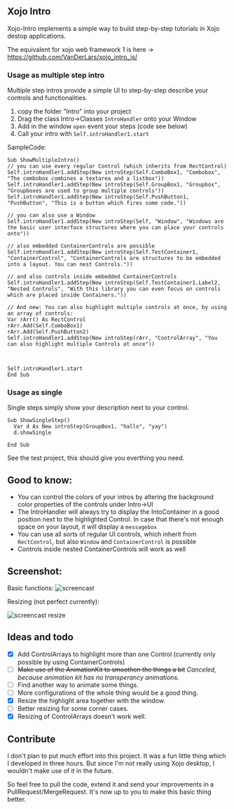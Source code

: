 ## Xojo Intro

Xojo-Intro implements a simple way to build step-by-step tutorials in Xojo destop applications.

The equivalent for xojo web framework 1 is here -> https://github.com/VanDerLars/xojo_intro_js/

### Usage as multiple step intro

Multiple step intros provide a simple UI to step-by-step describe your controls and functionalities.

1. copy the folder "Intro" into your project
2. Drag the class Intro->Classes `IntroHandler` onto your Window
3. Add in the window `open` event your steps (code see below)
4. Call your intro with `Self.introHandler1.start`

SampleCode:
``` Xojo
Sub ShowMultipleIntro()
// you can use every regular Control (which inherits from RectControl)
Self.introHandler1.addStep(New introStep(Self.ComboBox1, "Combobox", "The combobox combines a textarea and a listbox"))
Self.introHandler1.addStep(New introStep(Self.GroupBox1, "Groupbox", "Groupboxes are used to group multiple controls"))
Self.introHandler1.addStep(New introStep(Self.PushButton1, "PushButton", "This is a button which fires some code."))

// you can also use a Window
Self.introHandler1.addStep(New introStep(Self, "Window", "Windows are the basic user interface structures where you can place your controls onto"))

// also embedded ContainerControls are possible
Self.introHandler1.addStep(New introStep(Self.TestContainer1, "ContainerControl", "ContainerControls are structures to be embedded into a layout. You can nest Controls."))

// and also controls inside embedded ContainerControls
Self.introHandler1.addStep(New introStep(Self.TestContainer1.Label2, "Nested Controls", "With this library you can even focus on controls which are placed inside Containers."))

// And new: You can also highlight multiple controls at once, by using an array of controls:
Var rArr() As RectControl
rArr.Add(Self.ComboBox1)
rArr.Add(Self.PushButton2)
Self.introHandler1.addStep(New introStep(rArr, "ControlArray", "You can also highlight multiple Controls at once"))



Self.introHandler1.start
End Sub
```

### Usage as single

Single steps simply show your description next to your control.

``` Xojo
Sub ShowSingleStep()
  Var d As New introStep(GroupBox1, "hallo", "yay")
  d.showSingle
  
End Sub
```

See the test project, this should give you everthing you need.


## Good to know:

- You can control the colors of your intros by altering the background color properties of the controls under Intro->UI
- The IntroHandler will always try to display the IntoContainer in a good position next to the highlighted Control. In case that there's not enough space on your layout, it will display a `messagebox`
- You can use all sorts of regular UI controls, which inherit from `RectControl`, but also `Window` and `ContainerControl` is possible
- Controls inside nested ContainerControls will work as well

## Screenshot:
Basic functions:
![screencast](https://github.com/VanDerLars/xojo-intro/blob/main/screencast.gif)

Resizing (not perfect currently):

![screencast resize](https://github.com/VanDerLars/xojo-intro/blob/main/screencast_resize.gif)

## Ideas and todo

- [X] Add ControlArrays to highlight more than one Control (currently only possible by using ContainerControls)
- [ ] ~~Make use of the AnimationKit to smoothen the things a bit~~ _Canceled, because animation kit has no transperancy animations._
- [ ] Find another way to animate some things.
- [ ] More configurations of the whole thing would be a good thing.
- [X] Resize the highlight area together with the window.
- [ ] Better resizing for some corner cases.
- [X] Resizing of ControlArrays doesn't work well.

## Contribute

I don't plan to put much effort into this project. It was a fun little thing which I developed in three hours. But since I'm not really using Xojo desktop, I wouldn't make use of it in the future.

So feel free to pull the code, extend it and send your improvements in a PullRequest/MergeRequest. It's now up to you to make this basic thing better.
